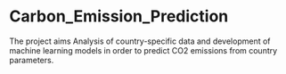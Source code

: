 # Carbon_Emission_Prediction
The project aims Analysis of country-specific data and development of machine learning models in order to predict CO2 emissions from country parameters.
